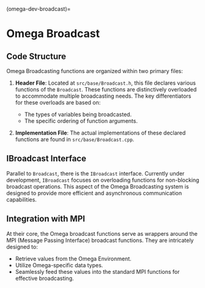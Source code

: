 (omega-dev-broadcast)=

# Omega Broadcast

## Code Structure

Omega Broadcasting functions are organized within two primary files:

1. **Header File**: Located at `src/base/Broadcast.h`, this file declares
   various functions of the `Broadcast`. These functions are
   distinctively overloaded to accommodate multiple broadcasting needs.
   The key differentiators for these overloads are based on:
    - The types of variables being broadcasted.
    - The specific ordering of function arguments.

2. **Implementation File**: The actual implementations of these declared
   functions are found in `src/base/Broadcast.cpp`.

## IBroadcast Interface

Parallel to `Broadcast`, there is the `IBroadcast` interface. Currently under
development, `IBroadcast` focuses on overloading functions for non-blocking
broadcast operations. This aspect of the Omega Broadcasting system is
designed to provide more efficient and asynchronous communication capabilities.

## Integration with MPI

At their core, the Omega broadcast functions serve as wrappers around
the MPI (Message Passing Interface) broadcast functions. They are
intricately designed to:
- Retrieve values from the Omega Environment.
- Utilize Omega-specific data types.
- Seamlessly feed these values into the standard MPI functions for
effective broadcasting.
